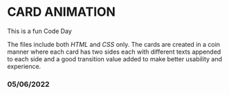 # CARD ANIMATION

This is a fun Code Day

The files include both *HTML* and *CSS* only. The cards are created in a coin manner where each card has two sides each with different texts appended to each side and a good transition value added to make better usability and experience.

### 05/06/2022